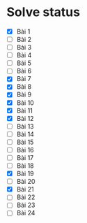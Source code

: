 # Solve status
- [x] Bài 1
- [ ] Bài 2
- [ ] Bài 3
- [ ] Bài 4
- [ ] Bài 5
- [ ] Bài 6
- [x] Bài 7
- [x] Bài 8
- [x] Bài 9
- [x] Bài 10
- [x] Bài 11
- [x] Bài 12
- [ ] Bài 13
- [ ] Bài 14
- [ ] Bài 15
- [ ] Bài 16
- [ ] Bài 17
- [ ] Bài 18
- [x] Bài 19
- [ ] Bài 20
- [x] Bài 21
- [ ] Bài 22
- [ ] Bài 23
- [ ] Bài 24
